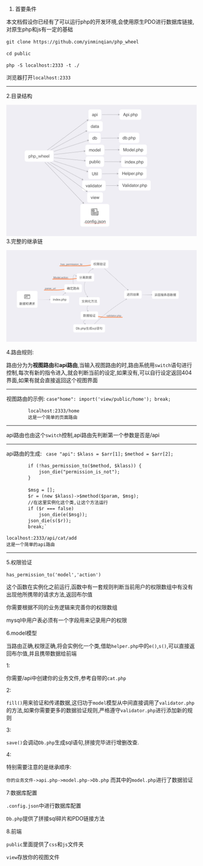 
1. 首要条件

本文档假设你已经有了可以运行php的开发环境,会使用原生PDO进行数据库链接,对原生php和js有一定的基础


`git clone https://github.com/yinminqian/php_wheel`

`cd public`

`php -S localhost:2333 -t ./`




浏览器打开`localhost:2333`

-------






2.目录结构

![](media/15194783276766/15194808566505.jpg)
3.完整的继承链

![](media/15194783276766/15194816177940.jpg)
 
4.路由规则:

 路由分为为**视图路由**和**api路由**,当输入视图路由的时,路由系统用`switch`语句进行控制,每次有新的指令进入,就会判断当前的设定,如果没有,可以自行设定返回404界面,如果有就会直接返回这个视图界面
        
-------
视图路由的示例:
`case"home":
            import('view/public/home');
            break;`
            
            
            localhost:2333/home
            这是一个简单的页面路由
-------
api路由也由这个`switch`控制,api路由先判断第一个参数是否是/api

-------
api路由的生成:
` case "api":`
            `$klass = $arr[1];`
            `$method = $arr[2];`

            if (!has_permission_to($method, $klass)) {
                json_die("permission_is_not");
            }

            $msg = [];
            $r = (new $klass)->$method($param, $msg);
            //在这里实例化这个类,让这个方法运行
            if ($r === false)
                json_die(e($msg));
            json_die(s($r));
            break;`


```
localhost:2333/api/cat/add
这是一个简单的api路由
```

-------

5.权限验证

`has_permission_to('model','action')` 

这个函数在实例化之前运行,函数中有一套规则判断当前用户的权限数组中有没有出现他所携带的请求方法,返回布尔值

你需要根据不同的业务逻辑来完善你的权限数组

mysql中用户表必须有一个字段用来记录用户的权限



6.model模型

 当路由正确,权限正确,将会实例化一个类,借助`helper.php`中的`e()`,`s()`,可以直接返回布尔值,并且携带数据给前端
 
 1:
 
 你需要/api中创建你的业务文件,参考自带的`cat.php`
 
 2:
 
 `fill()`用来验证和传递数据,这归功于`model`模型从中间直接调用了`validator.php`的方法,如果你需要更多的数据验证规则,严格遵守`validator.php`进行添加新的规则
 
 3:
 
 `save()`会调动`Db.php`生成sql语句,拼接完毕进行增删改查.
 
 4:
 
 特别需要注意的是继承顺序:
 
 `你的业务文件->api.php->model.php->Db.php`
 而其中的`model.php`进行了数据验证
 
 7:数据库配置
 
 `.config.json`中进行数据库配置
 
 `Db.php`提供了拼接sql碎片和PDO链接方法
 
8.前端

`public`里面提供了`css`和`js`文件夹

`view`存放你的视图文件
  
 
 
 







